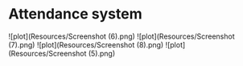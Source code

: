 # Attendance system
![plot](Resources/Screenshot (6).png)
![plot](Resources/Screenshot (7).png)
![plot](Resources/Screenshot (8).png)
![plot](Resources/Screenshot (5).png)


